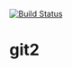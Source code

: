 [![Build Status](https://dev.azure.com/kheiffer12/Test%20Project/_apis/build/status/kheiffer12.git2?branchName=master)](https://dev.azure.com/kheiffer12/Test%20Project/_build/latest?definitionId=1&branchName=master)
# git2
